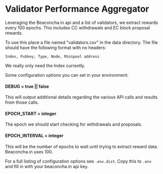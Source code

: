 # Validator Performance Aggregator 

Leveraging the Beaconcha.in api and a list of validators, we extract rewards every 100 epochs. This includes CC withdrawals and EC block proposal rewards.

To use this place a file named "validators.csv" in the data directory. The file should have the following format with no headers:

```Index, Pubkey, Type, Node, Minipool address```

We really only need the Index currently. 

Some configuration options you can set in your environment: 

#### DEBUG = true || false  
This will output additional details regarding the various API calls and results from those calls.

#### EPOCH_START = integer
The epoch we should start checking for withdrawals and proposals.

#### EPOCH_INTERVAL = integer
This will be the number of epochs to wait until trying to extract reward data. Beaconcha.in uses 100.

For a full listing of configuration options see `.env.dist`. Copy this to `.env` and fill in with your beaconcha.in api key.
